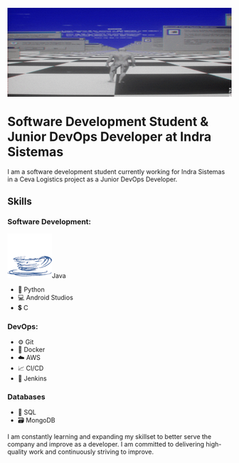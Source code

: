 <img src=welcome.gif align=middle width =900px height = 200px/></br>

# Software Development Student & Junior DevOps Developer at Indra Sistemas

I am a software development student currently working for Indra Sistemas in a Ceva Logistics project as a Junior DevOps Developer.

## Skills

### Software Development:
<img src="java.gif" height = 100px width = 100px>Java
- :snake: Python
- :computer: Android Studios
- :heavy_dollar_sign: C

### DevOps:
- :gear: Git
- :whale: Docker
- :cloud: AWS
- :chart_with_upwards_trend: CI/CD 
- :wrench: Jenkins

### Databases
- :floppy_disk: SQL
- :card_file_box: MongoDB

I am constantly learning and expanding my skillset to better serve the company and improve as a developer. I am committed to delivering high-quality work and continuously striving to improve.



